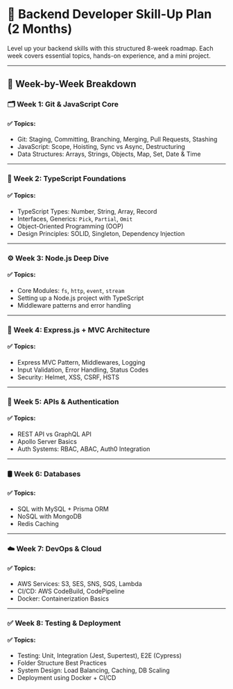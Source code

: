 # 🧠 Backend Developer Skill-Up Plan (2 Months)

Level up your backend skills with this structured 8-week roadmap. Each week covers essential topics, hands-on experience, and a mini project.

---

## 📅 Week-by-Week Breakdown

### 🗂️ Week 1: Git & JavaScript Core

#### ✅ Topics:
- Git: Staging, Committing, Branching, Merging, Pull Requests, Stashing
- JavaScript: Scope, Hoisting, Sync vs Async, Destructuring
- Data Structures: Arrays, Strings, Objects, Map, Set, Date & Time

---

### 🧰 Week 2: TypeScript Foundations

#### ✅ Topics:
- TypeScript Types: Number, String, Array, Record
- Interfaces, Generics: `Pick`, `Partial`, `Omit`
- Object-Oriented Programming (OOP)
- Design Principles: SOLID, Singleton, Dependency Injection

---

### ⚙️ Week 3: Node.js Deep Dive

#### ✅ Topics:
- Core Modules: `fs`, `http`, `event`, `stream`
- Setting up a Node.js project with TypeScript
- Middleware patterns and error handling

---

### 🚏 Week 4: Express.js + MVC Architecture

#### ✅ Topics:
- Express MVC Pattern, Middlewares, Logging
- Input Validation, Error Handling, Status Codes
- Security: Helmet, XSS, CSRF, HSTS

---

### 🔐 Week 5: APIs & Authentication

#### ✅ Topics:
- REST API vs GraphQL API
- Apollo Server Basics
- Auth Systems: RBAC, ABAC, Auth0 Integration
---

### 🛢️ Week 6: Databases

#### ✅ Topics:
- SQL with MySQL + Prisma ORM
- NoSQL with MongoDB
- Redis Caching

---

### ☁️ Week 7: DevOps & Cloud

#### ✅ Topics:
- AWS Services: S3, SES, SNS, SQS, Lambda
- CI/CD: AWS CodeBuild, CodePipeline
- Docker: Containerization Basics

---

### ✅ Week 8: Testing & Deployment

#### ✅ Topics:
- Testing: Unit, Integration (Jest, Supertest), E2E (Cypress)
- Folder Structure Best Practices
- System Design: Load Balancing, Caching, DB Scaling
- Deployment using Docker + CI/CD


